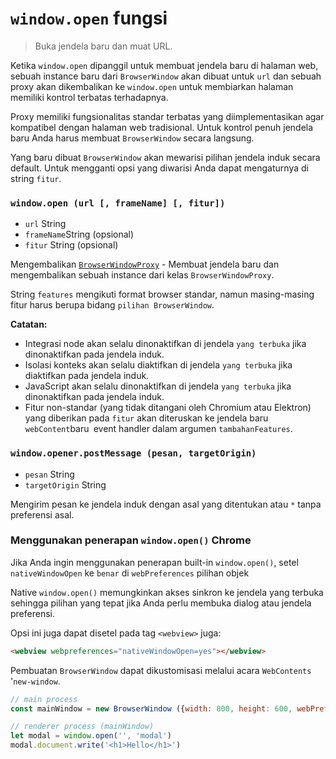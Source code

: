 # `window.open` fungsi

> Buka jendela baru dan muat URL.

Ketika ` window.open ` dipanggil untuk membuat jendela baru di halaman web, sebuah instance baru dari ` BrowserWindow ` akan dibuat untuk ` url ` dan sebuah proxy akan dikembalikan ke ` window.open ` untuk membiarkan halaman memiliki kontrol terbatas terhadapnya.

Proxy memiliki fungsionalitas standar terbatas yang diimplementasikan agar kompatibel dengan halaman web tradisional. Untuk kontrol penuh jendela baru Anda harus membuat ` BrowserWindow ` secara langsung.

Yang baru dibuat ` BrowserWindow ` akan mewarisi pilihan jendela induk secara default. Untuk mengganti opsi yang diwarisi Anda dapat mengaturnya di string ` fitur `.

### `window.open (url [, frameName] [, fitur])`

* `url` String
* `frameName`String (opsional)
* `fitur` String (opsional)

Mengembalikan [` BrowserWindowProxy `](browser-window-proxy.md) - Membuat jendela baru dan mengembalikan sebuah instance dari kelas ` BrowserWindowProxy `.

String `features` mengikuti format browser standar, namun masing-masing fitur harus berupa bidang `pilihan BrowserWindow`.

**Catatan:**

* Integrasi node akan selalu dinonaktifkan di jendela ` yang terbuka ` jika dinonaktifkan pada jendela induk.
* Isolasi konteks akan selalu diaktifkan di jendela ` yang terbuka ` jika diaktifkan pada jendela induk.
* JavaScript akan selalu dinonaktifkan di jendela `yang terbuka` jika dinonaktifkan pada jendela induk.
* Fitur non-standar (yang tidak ditangani oleh Chromium atau Elektron) yang diberikan pada `fitur` akan diteruskan ke jendela baru ` webContent `baru` `event handler dalam argumen `tambahanFeatures`.

### `window.opener.postMessage (pesan, targetOrigin)`

* `pesan` String
* `targetOrigin` String

Mengirim pesan ke jendela induk dengan asal yang ditentukan atau `*` tanpa preferensi asal.

### Menggunakan penerapan `window.open()` Chrome

Jika Anda ingin menggunakan penerapan built-in `window.open()`, setel `nativeWindowOpen` ke `benar` di `webPreferences` pilihan objek

Native `window.open()` memungkinkan akses sinkron ke jendela yang terbuka sehingga pilihan yang tepat jika Anda perlu membuka dialog atau jendela preferensi.

Opsi ini juga dapat disetel pada tag `<webview>` juga:

```html
<webview webpreferences="nativeWindowOpen=yes"></webview>
```

Pembuatan ` BrowserWindow ` dapat dikustomisasi melalui acara ` WebContents ` '`new-window`.

```javascript
// main process 
const mainWindow = new BrowserWindow ({width: 800, height: 600, webPreferences: {nativeWindowOpen: true}}) mainWindow.webContents.on ('new-window', (event, url, frameName, disposition, options , AdditionalFeatures) = & gt; {if (frameName === 'modal') {//buka jendela sebagai modal event.preventDefault () Object.assign (opsi, {modal: true, parent: mainWindow, width: 100, height: 100}) event.newGuest = new BrowserWindow (pilihan)}})
```

```javascript
// renderer process (mainWindow)
let modal = window.open('', 'modal')
modal.document.write('<h1>Hello</h1>')
```